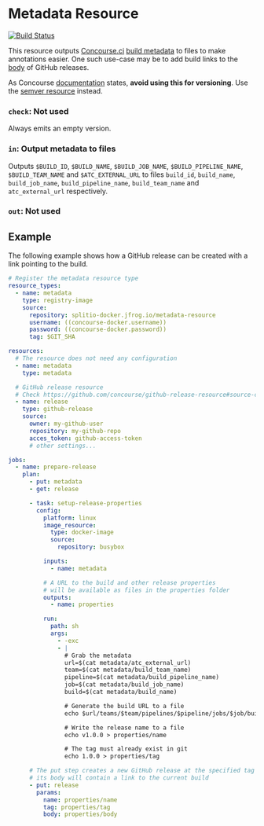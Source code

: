 # Metadata Resource
[![Build Status](https://travis-ci.org/olhtbr/metadata-resource.svg?branch=master)](https://travis-ci.org/olhtbr/metadata-resource)

This resource outputs [Concourse.ci](http://concourse.ci/) [build metadata](http://concourse.ci/implementing-resources.html#resource-metadata)
to files to make annotations easier. One such use-case may be to add build links to the [body](https://github.com/concourse/github-release-resource#out-publish-a-release) of GitHub releases.

As Concourse [documentation](http://concourse.ci/implementing-resources.html#resource-metadata) states, **avoid using this for versioning**. Use the [semver resource](https://github.com/concourse/semver-resource) instead.

### `check`: Not used
Always emits an empty version.

### `in`: Output metadata to files
Outputs `$BUILD_ID`, `$BUILD_NAME`, `$BUILD_JOB_NAME`, `$BUILD_PIPELINE_NAME`, `$BUILD_TEAM_NAME` and `$ATC_EXTERNAL_URL` to files `build_id`, `build_name`, `build_job_name`, `build_pipeline_name`, `build_team_name` and `atc_external_url` respectively.

### `out`: Not used

## Example
The following example shows how a GitHub release can be created with a link pointing to the build.

```yaml
# Register the metadata resource type
resource_types:
  - name: metadata
    type: registry-image
    source:
      repository: splitio-docker.jfrog.io/metadata-resource
      username: ((concourse-docker.username))
      password: ((concourse-docker.password))
      tag: $GIT_SHA

resources:
  # The resource does not need any configuration
  - name: metadata
    type: metadata

  # GitHub release resource
  # Check https://github.com/concourse/github-release-resource#source-configuration for more info
  - name: release
    type: github-release
    source:
      owner: my-github-user
      repository: my-github-repo
      acces_token: github-access-token
      # other settings...

jobs:
  - name: prepare-release
    plan:
      - put: metadata
      - get: release

      - task: setup-release-properties
        config:
          platform: linux
          image_resource:
            type: docker-image
            source:
              repository: busybox

          inputs:
            - name: metadata

          # A URL to the build and other release properties
          # will be available as files in the properties folder
          outputs:
            - name: properties

          run:
            path: sh
            args:
              - -exc
              - |
                # Grab the metadata
                url=$(cat metadata/atc_external_url)
                team=$(cat metadata/build_team_name)
                pipeline=$(cat metadata/build_pipeline_name)
                job=$(cat metadata/build_job_name)
                build=$(cat metadata/build_name)

                # Generate the build URL to a file
                echo $url/teams/$team/pipelines/$pipeline/jobs/$job/builds/$build > properties/body

                # Write the release name to a file
                echo v1.0.0 > properties/name

                # The tag must already exist in git
                echo 1.0.0 > properties/tag

      # The put step creates a new GitHub release at the specified tag and
      # its body will contain a link to the current build
      - put: release
        params:
          name: properties/name
          tag: properties/tag
          body: properties/body
```
